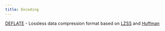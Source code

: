 ```yaml
---
title: Encoding
---
```


[DEFLATE](https://en.wikipedia.org/wiki/DEFLATE) - Lossless data compression format based on [LZSS](https://en.wikipedia.org/wiki/Lempel%E2%80%93Ziv%E2%80%93Storer%E2%80%93Szymanski) and [Huffman](https://en.wikipedia.org/wiki/Huffman_coding)
